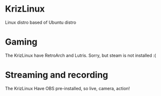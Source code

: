 # KrizLinux
Linux distro based of Ubuntu distro

# Gaming
The KrizLinux have RetroArch and Lutris. Sorry, but steam is not installed :(

# Streaming and recording
The KrizLinux Have OBS pre-installed, so live, camera, action!
